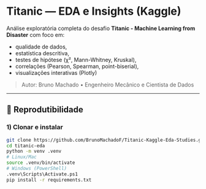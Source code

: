 # Titanic — EDA e Insights (Kaggle)

Análise exploratória completa do desafio **Titanic - Machine Learning from Disaster** com foco em:
- qualidade de dados,
- estatística descritiva,
- testes de hipótese (χ², Mann-Whitney, Kruskal),
- correlações (Pearson, Spearman, point-biserial),
- visualizações interativas (Plotly)

> Autor: Bruno Machado • Engenheiro Mecânico e Cientista de Dados

---

## 🔧 Reprodutibilidade

### 1) Clonar e instalar

```bash
git clone https://github.com/BrunoMachadoF/Titanic-Kaggle-Eda-Studies.git
cd titanic-eda
python -m venv .venv
# Linux/Mac
source .venv/bin/activate
# Windows (PowerShell)
.venv\Scripts\Activate.ps1
pip install -r requirements.txt
